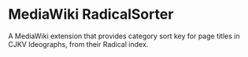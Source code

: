 
# MediaWiki RadicalSorter
A MediaWiki extension that provides category sort key for page titles in CJKV Ideographs, from their Radical index.
